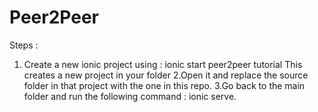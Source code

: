 # Peer2Peer

Steps : 

1. Create a new ionic project using : 
  ionic start peer2peer tutorial
This creates a new project in your folder
2.Open it and replace the source folder in that project with the one in this repo.
3.Go back to the main folder and run the following command : 
  ionic serve.
